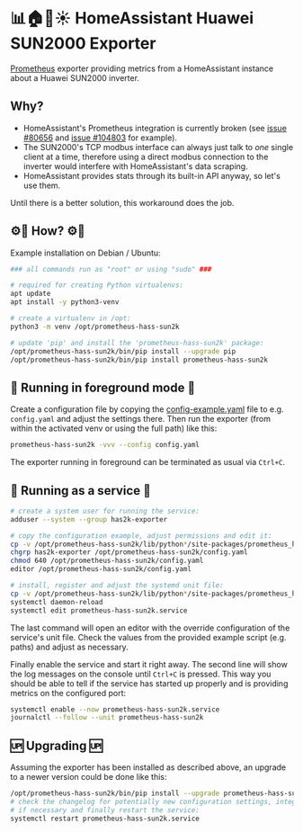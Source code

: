 # 📊🏠🔌☀ HomeAssistant Huawei SUN2000 Exporter

[Prometheus][1] exporter providing metrics from a HomeAssistant instance about a
Huawei SUN2000 inverter.

## Why?

- HomeAssistant's Prometheus integration is currently broken (see [issue #80656][2]
  and [issue #104803][3] for example).
- The SUN2000's TCP modbus interface can always just talk to *one* single client
  at a time, therefore using a direct modbus connection to the inverter would
  interfere with HomeAssistant's data scraping.
- HomeAssistant provides stats through its built-in API anyway, so let's use them.

Until there is a better solution, this workaround does the job.

## ⚙🔧 How? ⚙🔧

Example installation on Debian / Ubuntu:

```bash
### all commands run as "root" or using "sudo" ###

# required for creating Python virtualenvs:
apt update
apt install -y python3-venv

# create a virtualenv in /opt:
python3 -m venv /opt/prometheus-hass-sun2k

# update 'pip' and install the 'prometheus-hass-sun2k' package:
/opt/prometheus-hass-sun2k/bin/pip install --upgrade pip
/opt/prometheus-hass-sun2k/bin/pip install prometheus-hass-sun2k
```

## 🏃 Running in foreground mode 🏃

Create a configuration file by copying the [config-example.yaml][4] file to e.g.
`config.yaml` and adjust the settings there. Then run the exporter (from within
the activated venv or using the full path) like this:

```bash
prometheus-hass-sun2k -vvv --config config.yaml
```

The exporter running in foreground can be terminated as usual via `Ctrl+C`.

## 👟 Running as a service 👟

```bash
# create a system user for running the service:
adduser --system --group has2k-exporter

# copy the configuration example, adjust permissions and edit it:
cp -v /opt/prometheus-hass-sun2k/lib/python*/site-packages/prometheus_hass_sun2k/resources/config-example.yaml /opt/prometheus-hass-sun2k/config.yaml
chgrp has2k-exporter /opt/prometheus-hass-sun2k/config.yaml
chmod 640 /opt/prometheus-hass-sun2k/config.yaml
editor /opt/prometheus-hass-sun2k/config.yaml

# install, register and adjust the systemd unit file:
cp -v /opt/prometheus-hass-sun2k/lib/python*/site-packages/prometheus_hass_sun2k/resources/systemd/prometheus-hass-sun2k.service  /etc/systemd/system/
systemctl daemon-reload
systemctl edit prometheus-hass-sun2k.service
```

The last command will open an editor with the override configuration of the
service's unit file. Check the values from the provided example script (e.g.
paths) and adjust as necessary.

Finally enable the service and start it right away. The second line will show
the log messages on the console until `Ctrl+C` is pressed. This way you should
be able to tell if the service has started up properly and is providing metrics
on the configured port:

```bash
systemctl enable --now prometheus-hass-sun2k.service
journalctl --follow --unit prometheus-hass-sun2k
```

## 🆙 Upgrading 🆙

Assuming the exporter has been installed as described above, an upgrade to a
newer version could be done like this:

```bash
/opt/prometheus-hass-sun2k/bin/pip install --upgrade prometheus-hass-sun2k
# check the changelog for potentially new configuration settings, integrate them
# if necessary and finally restart the service:
systemctl restart prometheus-hass-sun2k.service
```

[1]: https://prometheus.io/
[2]: https://github.com/home-assistant/core/issues/80656
[3]: https://github.com/home-assistant/core/issues/104803
[4]: resources/config-example.yaml
